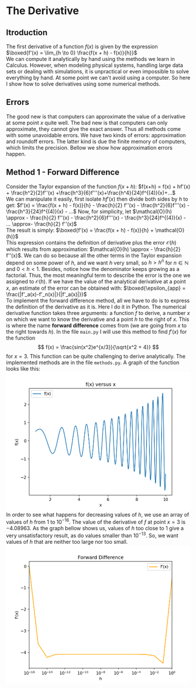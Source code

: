 ﻿# The Derivative
## Itroduction
The first derivative of a function $f(x)$ is given by the expression 
$\boxed{f'(x) = \lim_{h \to 0} \frac{f(x + h) - f(x)}{h}}$<br>We can compute it analytically by hand using the methods we learn in Calculus. However, when modeling physical systems, handling large data sets or dealing with simulations, it is unpractical or even impossible to solve everything by hand. At some point we can't avoid using a computer. So here I show how to solve derivatives using some numerical methods.
## Errors
The good new is that computers can approximate the value of a derivative at some point $x$ quite well. The bad new is that computers can only approximate, they cannot give the exact answer. Thus all methods come with some unavoidable errors. We have two kinds of errors: approximation and roundoff errors. The latter kind is due the finite memory of computers, which limits the precision. Bellow we show how approximation errors happen.
## Method 1 - Forward Difference
Consider the Taylor expansion of the function $f(x + h)$:
$f(x+h) = f(x) + hf'(x) + \frac{h^2}{2}f''(x) +\frac{h^3}{6}f'''(x)+\frac{h^4}{24}f^{(4)}(x)+...$<br>
We can manipulate it easily, first isolate $hf'(x)$ then divide both sides by $h$ to get:
$f'(x) = \frac{f(x + h) - f(x)}{h} - \frac{h}{2} f''(x) - \frac{h^2}{6}f'''(x) - \frac{h^3}{24}f^{(4)}(x) - ...$
Now, for simplicity, let
$\mathcal{O}(h) \approx - \frac{h}{2} f''(x) - \frac{h^2}{6}f'''(x) - \frac{h^3}{24}f^{(4)}(x) - ... \approx- \frac{h}{2} f''(x)$<br>
The result is simply:
$\boxed{f'(x) = \frac{f(x + h) - f(x)}{h} + \mathcal{O}(h)}$<br>
This expression contains the definition of derivative plus the error $\mathcal{O}(h)$ which results from approximation: $\mathcal{O}(h) \approx - \frac{h}{2} f''(x)$. We can do so because all the other terms in the Taylor expansion depend on some power of $h$, and we want $h$ very small, so $h > h^n$ for $n \in \mathbb{N}$ and $0 < h < 1$. Besides, notice how the denominator keeps growing as a factorial. Thus, the most meaningful term to describe the error is the one we assigned to $\mathcal{O}(h)$.
If we have the value of the analytical derivative at a point $x$, an estimate of the error can be obtained with:
$\boxed{\epsilon_{app} = \frac{|f'_a(x)-f'_n(x)|}{|f'_a(x)|}}$<br>
To implement the forward difference method, all we have to do is to express the definition of the derivative as it is. Here I do it in Python. The numerical derivative function takes three arguments: a function $f$ to derive, a number $x$ on which we want to know the derivative and  a point $h$ to the right of $x$. This is where the name **forward difference** comes from (we are going from $x$ to the right towards $h$). 
In the file ``main.py`` I will use this method to find $f'(x)$ for the function
$$
	f(x) = \frac{sin(x^2)e^{x/3}}{\sqrt{x^2 + 4}}
$$
for $x = 3$. This function can be quite challenging to derive analytically. The implemented methods are in the file ``methods.py``. A graph of the function looks like this:
![The function f.](images/graph_01.png)
In order to see what happens for decreasing values of $h$, we use an array of values of $h$ from $1$ to $10^{-16}$.  The value of the derivative of $f$ at point $x=3$ is $-4.08963$. As the graph bellow shows us, values of $h$ too close to 1 give a very unsatisfactory result, as do values smaller than $10^{-13}$. So, we want values of $h$ that are neither too large nor too small.
![Derivative of the function f using the forward difference method.](images/graph_02.png)

